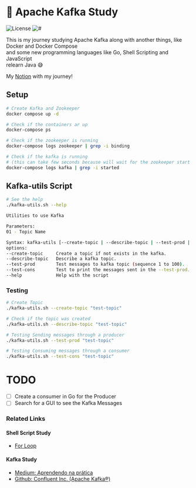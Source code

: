 # 📘 Apache Kafka Study

![License](https://img.shields.io/github/license/avcaliani/aws-app?logo=apache&color=lightseagreen)
![#](https://img.shields.io/badge/python-3.10.+-yellow.svg)

This is my journey studying Apache Kafka along with another things, like Docker and Docker Compose<br>
and some new programming languages like Go, Shell Scripting and JavaScript<br>
relearn Java 😅

My [Notion](google.com) with my journey!


## Setup
```bash
# Create Kafka and Zookeeper
docker compose up -d

# Check if the containers ar up
docker-compose ps

# Check if the zookeeper is running
docker-compose logs zookeeper | grep -i binding

# Check if the kafka is running 
# (this can take few seconds because will wait for the zookeeper start first)
docker-compose logs kafka | grep -i started
```

## Kafka-utils Script

```bash
# See the help
./kafka-utils.sh --help

Utilities to use Kafka

Parameters: 
01 - Topic Name

Syntax: kafka-utils [--create-topic | --describe-topic | --test-prod | --test-cons ] TOPIC_NAME
options:
--create-topic     Create a topic if not exists in the kafka.
--describe-topic   Describe a kafka topic.
--test-prod        Test messages to kafka topic (sequence 1 to 100).
--test-cons        Test to print the messages sent in the --test-prod.
--help             Help with the script
```

### Testing
```bash
# Create Topic
./kafka-utils.sh --create-topic "test-topic"

# Check if the topic was created
./kafka-utils.sh --describe-topic "test-topic"

# Testing Sending messages through a producer
./kafka-utils.sh --test-prod "test-topic"

# Testing Consuming messages through a consumer
./kafka-utils.sh --test-cons "test-topic"
```

# TODO
- [ ] Create a consumer in Go for the Producer
- [ ] Search for a GUI to see the Kafka Messages

### Related Links
#### Shell Script Study
- [For Loop](https://imasters.com.br/desenvolvimento/bash-for-loop-primeiro-passo-na-automacao-no-linux)

#### Kafka Study
- [Medium: Aprendendo na prática](https://medium.com/trainingcenter/apache-kafka-codifica%C3%A7%C3%A3o-na-pratica-9c6a4142a08f)
- [Github: Confluent Inc. (Apache Kafka®)](https://github.com/confluentinc/cp-docker-images)